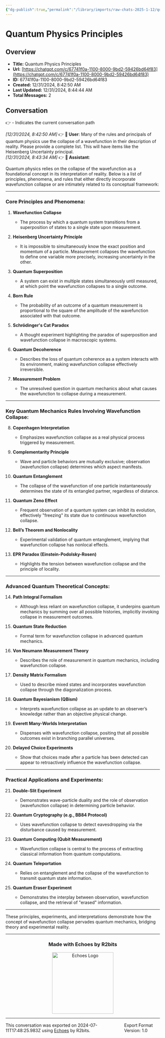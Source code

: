 ```yaml
---
{"dg-publish":true,"permalink":"/library/imports/raw-chats-2025-1-12/quantum-physics-principles/"}
---
```


# Quantum Physics Principles

## Overview
- **Title:** Quantum Physics Principles
- **Url:** [https://chatgpt.com/c/67741f0a-1100-8000-9bd2-59426bd64f83](https://chatgpt.com/c/67741f0a-1100-8000-9bd2-59426bd64f83)
- **ID:** 67741f0a-1100-8000-9bd2-59426bd64f83
- **Created:** 12/31/2024, 8:42:50 AM
- **Last Updated:** 12/31/2024, 8:44:44 AM
- **Total Messages:** 2

## Conversation
👉 - Indicates the current conversation path

<i>[12/31/2024, 8:42:50 AM]</i> 👉 <b>👤 User</b>: Many of the rules and principals of quantum physics use the collapse of a wavefunction in their description of reality. Please provide a complete list. This will have items like the Heisenberg Uncertainty principal.<br>
<i>[12/31/2024, 8:43:34 AM]</i> 👉 <b>🤖 Assistant</b>: 

Quantum physics relies on the collapse of the wavefunction as a foundational concept in its interpretation of reality. Below is a list of principles, phenomena, and rules that either directly incorporate wavefunction collapse or are intimately related to its conceptual framework:

---

### **Core Principles and Phenomena:**
1. **Wavefunction Collapse**  
   - The process by which a quantum system transitions from a superposition of states to a single state upon measurement.

2. **Heisenberg Uncertainty Principle**  
   - It is impossible to simultaneously know the exact position and momentum of a particle. Measurement collapses the wavefunction to define one variable more precisely, increasing uncertainty in the other.

3. **Quantum Superposition**  
   - A system can exist in multiple states simultaneously until measured, at which point the wavefunction collapses to a single outcome.

4. **Born Rule**  
   - The probability of an outcome of a quantum measurement is proportional to the square of the amplitude of the wavefunction associated with that outcome.

5. **Schrödinger's Cat Paradox**  
   - A thought experiment highlighting the paradox of superposition and wavefunction collapse in macroscopic systems.

6. **Quantum Decoherence**  
   - Describes the loss of quantum coherence as a system interacts with its environment, making wavefunction collapse effectively irreversible.

7. **Measurement Problem**  
   - The unresolved question in quantum mechanics about what causes the wavefunction to collapse during a measurement.

---

### **Key Quantum Mechanics Rules Involving Wavefunction Collapse:**
8. **Copenhagen Interpretation**  
   - Emphasizes wavefunction collapse as a real physical process triggered by measurement.

9. **Complementarity Principle**  
   - Wave and particle behaviors are mutually exclusive; observation (wavefunction collapse) determines which aspect manifests.

10. **Quantum Entanglement**  
    - The collapse of the wavefunction of one particle instantaneously determines the state of its entangled partner, regardless of distance.

11. **Quantum Zeno Effect**  
    - Frequent observation of a quantum system can inhibit its evolution, effectively "freezing" its state due to continuous wavefunction collapse.

12. **Bell’s Theorem and Nonlocality**  
    - Experimental validation of quantum entanglement, implying that wavefunction collapse has nonlocal effects.

13. **EPR Paradox (Einstein-Podolsky-Rosen)**  
    - Highlights the tension between wavefunction collapse and the principle of locality.

---

### **Advanced Quantum Theoretical Concepts:**
14. **Path Integral Formalism**  
    - Although less reliant on wavefunction collapse, it underpins quantum mechanics by summing over all possible histories, implicitly invoking collapse in measurement outcomes.

15. **Quantum State Reduction**  
    - Formal term for wavefunction collapse in advanced quantum mechanics.

16. **Von Neumann Measurement Theory**  
    - Describes the role of measurement in quantum mechanics, including wavefunction collapse.

17. **Density Matrix Formalism**  
    - Used to describe mixed states and incorporates wavefunction collapse through the diagonalization process.

18. **Quantum Bayesianism (QBism)**  
    - Interprets wavefunction collapse as an update to an observer’s knowledge rather than an objective physical change.

19. **Everett Many-Worlds Interpretation**  
    - Dispenses with wavefunction collapse, positing that all possible outcomes exist in branching parallel universes.

20. **Delayed Choice Experiments**  
    - Show that choices made after a particle has been detected can appear to retroactively influence the wavefunction collapse.

---

### **Practical Applications and Experiments:**
21. **Double-Slit Experiment**  
    - Demonstrates wave-particle duality and the role of observation (wavefunction collapse) in determining particle behavior.

22. **Quantum Cryptography (e.g., BB84 Protocol)**  
    - Uses wavefunction collapse to detect eavesdropping via the disturbance caused by measurement.

23. **Quantum Computing (Qubit Measurement)**  
    - Wavefunction collapse is central to the process of extracting classical information from quantum computations.

24. **Quantum Teleportation**  
    - Relies on entanglement and the collapse of the wavefunction to transmit quantum state information.

25. **Quantum Eraser Experiment**  
    - Demonstrates the interplay between observation, wavefunction collapse, and the retrieval of "erased" information.

---

These principles, experiments, and interpretations demonstrate how the concept of wavefunction collapse pervades quantum mechanics, bridging theory and experimental reality.<br>

---

<div align="center">

### Made with Echoes by R2bits

<a href="https://echoes.r2bits.com">
  <img src="https://images.squarespace-cdn.com/content/v1/6493af4741c13939d335f0b8/18b27467-2da2-43b7-8d44-234bccf4f462/MINI_ECHOES_LOGO_NORMAL_WHITE_TEXT_SMALL-05-14+%281%29.png?format=300w" alt="Echoes Logo" width="200"/>
</a>

</div>

---

<div style="display: flex; justify-content: space-between;">
  <span>This conversation was exported on 2024-07-11T17:48:25.983Z using <a href="https://echoes.r2bits.com">Echoes</a> by R2bits.</span>
  <span>Export Format Version: 1.0</span>
</div>
